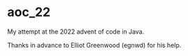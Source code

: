 # aoc_22

My attempt at the 2022 advent of code in Java.

Thanks in advance to Elliot Greenwood (egnwd) for his help.
